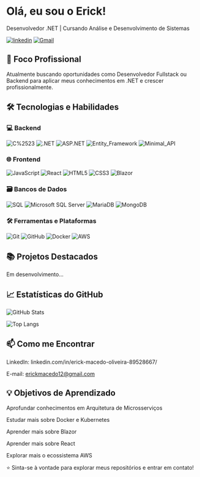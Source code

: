 # Olá, eu sou o Erick!
Desenvolvedor .NET | Cursando Análise e Desenvolvimento de Sistemas

[![linkedin](https://img.shields.io/badge/LinkedIn-0077B5?style=for-the-badge&logo=linkedin&logoColor=white)](https://www.linkedin.com/in/erick-macedo-oliveira-89528667/)
[![Gmail](https://img.shields.io/badge/Gmail-D14836?style=for-the-badge&logo=gmail&logoColor=white)](mailto:erickmacedo12@gmail.com)

## 🎯 Foco Profissional
 Atualmente buscando oportunidades como Desenvolvedor Fullstack ou Backend para aplicar meus conhecimentos em .NET e crescer profissionalmente.

## 🛠️ Tecnologias e Habilidades
### 💻 Backend
![C%2523](https://img.shields.io/badge/C%2523-239120?style=for-the-badge&logo=c-sharp&logoColor=white)
![.NET](https://img.shields.io/badge/.NET-512BD4?style=for-the-badge&logo=dotnet&logoColor=white)
![ASP.NET](https://img.shields.io/badge/ASP.NET-512BD4?style=for-the-badge&logo=.net&logoColor=white)
![Entity_Framework](https://img.shields.io/badge/Entity_Framework-512BD4?style=for-the-badge&logo=.net&logoColor=white)
![Minimal_API](https://img.shields.io/badge/Minimal_API-512BD4?style=for-the-badge&logo=.net&logoColor=white)


### 🌐 Frontend
![JavaScript](https://img.shields.io/badge/JavaScript-F7DF1E?style=for-the-badge&logo=javascript&logoColor=black)
![React](https://img.shields.io/badge/React-20232A?style=for-the-badge&logo=react&logoColor=61DAFB0)
![HTML5](https://img.shields.io/badge/HTML5-E34F26?style=for-the-badge&logo=html5&logoColor=white)
![CSS3](https://img.shields.io/badge/CSS3-1572B6?style=for-the-badge&logo=css3&logoColor=white)
![Blazor](https://img.shields.io/badge/Blazor-512BD4?style=for-the-badge&logo=blazor&logoColor=white)

### 🗃️ Bancos de Dados
![SQL](https://img.shields.io/badge/SQL-4479A1?style=for-the-badge&logo=sql&logoColor=white)
![Microsoft SQL Server](https://img.shields.io/badge/Microsoft%20SQL%20Server-CC2927?style=for-the-badge&logo=microsoft%20sql%20server&logoColor=white)
![MariaDB](https://img.shields.io/badge/MariaDB-003545?style=for-the-badge&logo=mariadb&logoColor=white)
![MongoDB](https://img.shields.io/badge/MongoDB-47A248?style=for-the-badge&logo=mongodb&logoColor=white)

### 🛠️ Ferramentas e Plataformas
![Git](https://img.shields.io/badge/Git-F05032?style=for-the-badge&logo=git&logoColor=white)
![GitHub](https://img.shields.io/badge/GitHub-100000?style=for-the-badge&logo=github&logoColor=white)
![Docker](https://img.shields.io/badge/Docker-2496ED?style=for-the-badge&logo=docker&logoColor=white)
![AWS](https://img.shields.io/badge/AWS-232F3E?style=for-the-badge&logo=amazon-aws&logoColor=white)

## 📚 Projetos Destacados
Em desenvolvimento...

## 📈 Estatísticas do GitHub
![GitHub Stats](https://github-readme-stats.vercel.app/api?username=erickM0&theme=merko&bg_color=000&border_color=30A3DC&show_icons=true&icon_color=30A3DC&hide_title=true&text_color=FFF)

![Top Langs](https://github-readme-stats-git-masterrstaa-rickstaa.vercel.app/api/top-langs/?username=erickM0&layout=compact&theme=merko&bg_color=000&border_color=30A3DC&title_color=E94D5F&text_color=FFF)

## 📫 Como me Encontrar
LinkedIn: linkedin.com/in/erick-macedo-oliveira-89528667/

E-mail: erickmacedo12@gmail.com

## 💡 Objetivos de Aprendizado
Aprofundar conhecimentos em Arquitetura de Microsserviços

Estudar mais sobre Docker e Kubernetes

Aprender mais sobre Blazor

Aprender mais sobre React

Explorar mais o ecossistema AWS

⭐ Sinta-se à vontade para explorar meus repositórios e entrar em contato!

